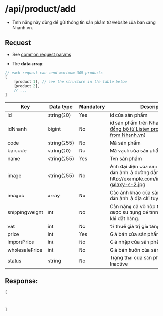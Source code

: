 # /api/product/add

- Tính năng này dùng để gửi thông tin sản phẩm từ website của bạn sang Nhanh.vn.

## Request
- See [common request params](/api.md#request)

- The **data array**:

```js
// each request can send maximum 300 products
[
	[product 1], // see the structure in the table below
	[product 2],
	// ...
]
```

Key | Data type | Mandatory | Description
----------- | -------- | -------- | -----------
id| string(20) | Yes | id của sản phẩm
idNhanh | bigint | No | id sản phẩm trên Nhanh.vn ([idNhanh đồng bộ từ Listen product updated from Nhanh.vn](listen.html))
code | string(255) | No | Mã sản phẩm
barcode | string(20) | No | Mã vạch của sản phẩm
name | string(255) | Yes | Tên sản phẩm
image | string(255) | No | Ảnh đại diện của sản phẩm. Đường dẫn ảnh là đường dẫn tuyệt đối, VD: http://example.com/images/samsung-galaxy-s-2.jpg
images | array | No | Các ảnh khác của sản phẩm, đường dẫn ảnh là địa chỉ tuyệt đối.
shippingWeight | int| No |Cân nặng cả vỏ hộp tính bằng gram, được sử dụng để tính phí vận chuyển khi đặt hàng.
vat |int  | No | % thuế giá trị gia tăng (VD: 10)
price | int | Yes | Giá bán của sản phẩm
importPrice | int | No | Giá nhập của sản phẩm
wholesalePrice | int | No | Giá bán buôn của sản phẩm
status | string | No | Trạng thái của sản phẩm: Active or Inactive

## Response: 
```js
[



]
```
